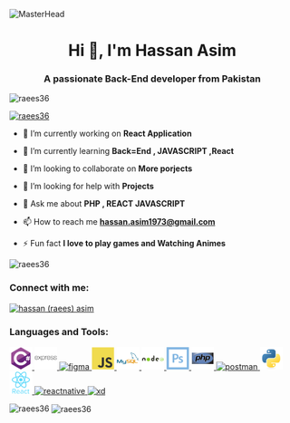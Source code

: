 ![MasterHead](https://img.freepik.com/free-vector/web-development-coding-programming-futuristic-banner-computer-code-laptop_3482-5582.jpg?w=1380) 
<h1 align="center">Hi 👋, I'm Hassan Asim</h1>
<h3 align="center">A passionate Back-End developer from Pakistan</h3>

<p align="left"> <img src="https://komarev.com/ghpvc/?username=raees36&label=Profile%20views&color=0e75b6&style=flat" alt="raees36" /> </p>

<p align="left"> <a href="https://github.com/ryo-ma/github-profile-trophy"><img src="https://github-profile-trophy.vercel.app/?username=raees36" alt="raees36" /></a> </p>

- 🔭 I’m currently working on **React Application**

- 🌱 I’m currently learning **Back=End , JAVASCRIPT ,React**

- 👯 I’m looking to collaborate on **More porjects**

- 🤝 I’m looking for help with **Projects**

- 💬 Ask me about **PHP , REACT JAVASCRIPT**

- 📫 How to reach me **hassan.asim1973@gmail.com**

- ⚡ Fun fact **I love to play games and Watching Animes**

<img src="https://media.giphy.com/media/u2pmTWUi0MXjyrMaVj/giphy.gif" alt="raees36" />

<h3 align="left">Connect with me:</h3>
<p align="left">
<a href="https://linkedin.com/in/hassan (raees) asim" target="blank"><img align="center" src="https://raw.githubusercontent.com/rahuldkjain/github-profile-readme-generator/master/src/images/icons/Social/linked-in-alt.svg" alt="hassan (raees) asim" height="30" width="40" /></a>
</p>

<h3 align="left">Languages and Tools:</h3>
<p align="left"> <a href="https://www.w3schools.com/cs/" target="_blank" rel="noreferrer"> <img src="https://raw.githubusercontent.com/devicons/devicon/master/icons/csharp/csharp-original.svg" alt="csharp" width="40" height="40"/> </a> <a href="https://expressjs.com" target="_blank" rel="noreferrer"> <img src="https://raw.githubusercontent.com/devicons/devicon/master/icons/express/express-original-wordmark.svg" alt="express" width="40" height="40"/> </a> <a href="https://www.figma.com/" target="_blank" rel="noreferrer"> <img src="https://www.vectorlogo.zone/logos/figma/figma-icon.svg" alt="figma" width="40" height="40"/> </a> <a href="https://developer.mozilla.org/en-US/docs/Web/JavaScript" target="_blank" rel="noreferrer"> <img src="https://raw.githubusercontent.com/devicons/devicon/master/icons/javascript/javascript-original.svg" alt="javascript" width="40" height="40"/> </a> <a href="https://www.mysql.com/" target="_blank" rel="noreferrer"> <img src="https://raw.githubusercontent.com/devicons/devicon/master/icons/mysql/mysql-original-wordmark.svg" alt="mysql" width="40" height="40"/> </a> <a href="https://nodejs.org" target="_blank" rel="noreferrer"> <img src="https://raw.githubusercontent.com/devicons/devicon/master/icons/nodejs/nodejs-original-wordmark.svg" alt="nodejs" width="40" height="40"/> </a> <a href="https://www.photoshop.com/en" target="_blank" rel="noreferrer"> <img src="https://raw.githubusercontent.com/devicons/devicon/master/icons/photoshop/photoshop-line.svg" alt="photoshop" width="40" height="40"/> </a> <a href="https://www.php.net" target="_blank" rel="noreferrer"> <img src="https://raw.githubusercontent.com/devicons/devicon/master/icons/php/php-original.svg" alt="php" width="40" height="40"/> </a> <a href="https://postman.com" target="_blank" rel="noreferrer"> <img src="https://www.vectorlogo.zone/logos/getpostman/getpostman-icon.svg" alt="postman" width="40" height="40"/> </a> <a href="https://www.python.org" target="_blank" rel="noreferrer"> <img src="https://raw.githubusercontent.com/devicons/devicon/master/icons/python/python-original.svg" alt="python" width="40" height="40"/> </a> <a href="https://reactjs.org/" target="_blank" rel="noreferrer"> <img src="https://raw.githubusercontent.com/devicons/devicon/master/icons/react/react-original-wordmark.svg" alt="react" width="40" height="40"/> </a> <a href="https://reactnative.dev/" target="_blank" rel="noreferrer"> <img src="https://reactnative.dev/img/header_logo.svg" alt="reactnative" width="40" height="40"/> </a> <a href="https://www.adobe.com/products/xd.html" target="_blank" rel="noreferrer"> <img src="https://cdn.worldvectorlogo.com/logos/adobe-xd.svg" alt="xd" width="40" height="40"/> </a> </p>

<p><img align="left" src="https://github-readme-stats.vercel.app/api/top-langs?username=raees36&show_icons=true&locale=en&layout=compact" alt="raees36" /></p>

<p>&nbsp;<img align="center" src="https://github-readme-stats.vercel.app/api?username=raees36&show_icons=true&locale=en" alt="raees36" /></p>

